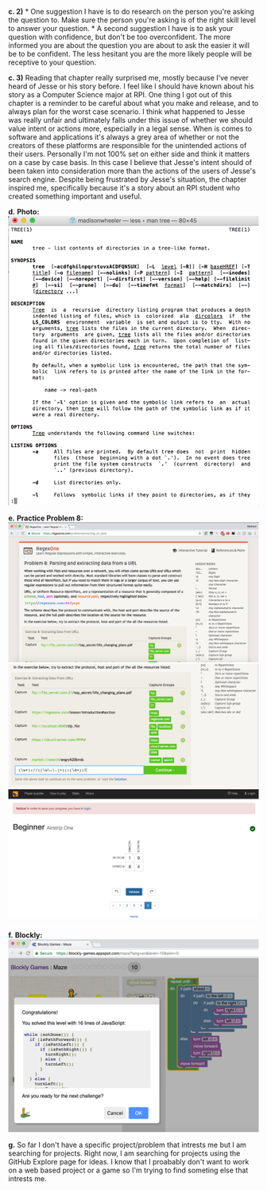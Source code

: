 **c. 2)**
      * One suggestion I have is to do research on the person you're asking the question to. Make sure the person 
        you're asking is of the right skill level to answer your question.
      * A second suggestion I have is to ask your question with confidence, but don't be too overconfident. The more 
        informed you are about the question you are about to ask the easier it will be to be confident. The less 
        hesitant you are the more likely people will be receptive to your question.

**c. 3)** Reading that chapter really surprised me, mostly because I've never heard of Jesse or his story before.
          I feel like I should have known about his story as a Computer Science major at RPI. One thing I got out 
          of this chapter is a reminder to be careful about what you make and release, and to always plan for the worst
          case scenario. I think what happened to Jesse was really unfair and ultimately falls under this issue
          of whether we should value intent or actions more, especially in a legal sense. When is comes to software
          and applications it's always a grey area of whether or not the creators of these platforms are responsible 
          for the unintended actions of their users. Personally I'm not 100% set on either side and think it matters 
          on a case by case basis. In this case I believe that Jesse's intent should of been taken into consideration 
          more than the actions of the users of Jesse's search engine. Despite being frustrated by Jesse's situation, 
          the chapter inspired me, specifically because it's a story about an RPI student who created something important
          and useful.

**d.**
       **Photo:** ![](Lab1ManTree.png)

**e.**
       **Practice Problem 8:** ![](RegexProblem8.1.png)
       ![](RegexProblem8.2.png)
       ![](RegexCross5.png)

**f.**
       **Blockly:** ![](Blockly.png)
     

**g.** So far I don't have a specific project/problem that intrests me but I am searching for projects. Right now, I 
       am searching for projects using the GitHub Explore page for ideas. I know that I proabably don't want to work 
       on a web based project or a game so I'm trying to find someting else that intrests me.
